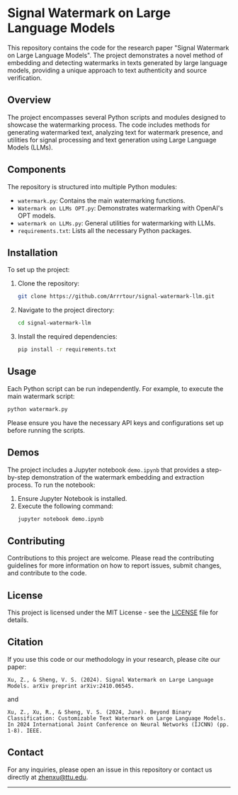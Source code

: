 # Signal Watermark on Large Language Models

This repository contains the code for the research paper "Signal Watermark on Large Language Models". The project demonstrates a novel method of embedding and detecting watermarks in texts generated by large language models, providing a unique approach to text authenticity and source verification.

## Overview

The project encompasses several Python scripts and modules designed to showcase the watermarking process. The code includes methods for generating watermarked text, analyzing text for watermark presence, and utilities for signal processing and text generation using Large Language Models (LLMs).

## Components

The repository is structured into multiple Python modules:

- `watermark.py`: Contains the main watermarking functions.
- `Watermark on LLMs OPT.py`: Demonstrates watermarking with OpenAI's OPT models.
- `watermark on LLMs.py`: General utilities for watermarking with LLMs.
- `requirements.txt`: Lists all the necessary Python packages.

## Installation

To set up the project:

1. Clone the repository:
   ```bash
   git clone https://github.com/Arrrtour/signal-watermark-llm.git
   ```
2. Navigate to the project directory:
   ```bash
   cd signal-watermark-llm
   ```
3. Install the required dependencies:
   ```bash
   pip install -r requirements.txt
   ```

## Usage

Each Python script can be run independently. For example, to execute the main watermark script:

```bash
python watermark.py
```

Please ensure you have the necessary API keys and configurations set up before running the scripts.

## Demos

The project includes a Jupyter notebook `demo.ipynb` that provides a step-by-step demonstration of the watermark embedding and extraction process. To run the notebook:

1. Ensure Jupyter Notebook is installed.
2. Execute the following command:
   ```bash
   jupyter notebook demo.ipynb
   ```

## Contributing

Contributions to this project are welcome. Please read the contributing guidelines for more information on how to report issues, submit changes, and contribute to the code.

## License

This project is licensed under the MIT License - see the [LICENSE](LICENSE) file for details.

## Citation

If you use this code or our methodology in your research, please cite our paper:

```
Xu, Z., & Sheng, V. S. (2024). Signal Watermark on Large Language Models. arXiv preprint arXiv:2410.06545.
```
and
```
Xu, Z., Xu, R., & Sheng, V. S. (2024, June). Beyond Binary Classification: Customizable Text Watermark on Large Language Models. In 2024 International Joint Conference on Neural Networks (IJCNN) (pp. 1-8). IEEE.
```

## Contact

For any inquiries, please open an issue in this repository or contact us directly at zhenxu@ttu.edu.

---
